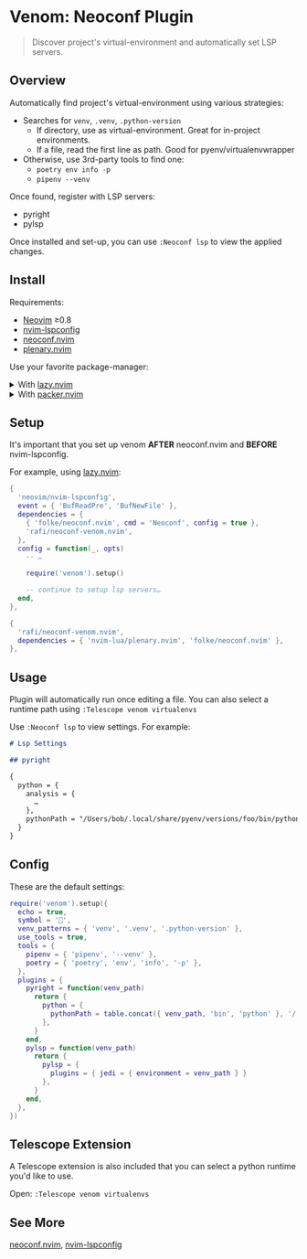 # Venom: Neoconf Plugin

> Discover project's virtual-environment and automatically set LSP servers.

## Overview

Automatically find project's virtual-environment using various strategies:

- Searches for `venv`, `.venv`, `.python-version`
  - If directory, use as virtual-environment. Great for in-project environments.
  - If a file, read the first line as path. Good for pyenv/virtualenvwrapper
- Otherwise, use 3rd-party tools to find one:
  - `poetry env info -p`
  - `pipenv --venv`

Once found, register with LSP servers:

- pyright
- pylsp

Once installed and set-up, you can use `:Neoconf lsp` to view the applied
changes.

## Install

Requirements:

- [Neovim] ≥0.8
- [nvim-lspconfig]
- [neoconf.nvim]
- [plenary.nvim]

Use your favorite package-manager:

<details>
<summary>With <a href="https://github.com/folke/lazy.nvim">lazy.nvim</a></summary>

```lua
{
  'rafi/neoconf-venom.nvim',
  dependencies = { 'nvim-lua/plenary.nvim' },
  version = false,
},
```

</details>

<details>
<summary>With <a href="https://github.com/wbthomason/packer.nvim">packer.nvim</a></summary>

```lua
use {
  'rafi/neoconf-venom.nvim',
  requires = { 'nvim-lua/plenary.nvim' }
}
```

</details>

## Setup

It's important that you set up venom **AFTER** neoconf.nvim and **BEFORE**
nvim-lspconfig.

For example, using [lazy.nvim]:

```lua
{
  'neovim/nvim-lspconfig',
  event = { 'BufReadPre', 'BufNewFile' },
  dependencies = {
    { 'folke/neoconf.nvim', cmd = 'Neoconf', config = true },
    'rafi/neoconf-venom.nvim',
  },
  config = function(_, opts)
    -- …

    require('venom').setup()

    -- continue to setup lsp servers…
  end,
},

{
  'rafi/neoconf-venom.nvim',
  dependencies = { 'nvim-lua/plenary.nvim', 'folke/neoconf.nvim' },
},
```

## Usage

Plugin will automatically run once editing a file. You can also select a
runtime path using `:Telescope venom virtualenvs`

Use `:Neoconf lsp` to view settings. For example:

```markdown
# Lsp Settings

## pyright

{
  python = {
    analysis = {
      …
    },
    pythonPath = "/Users/bob/.local/share/pyenv/versions/foo/bin/python"
  }
}
```

## Config

These are the default settings:

```lua
require('venom').setup({
  echo = true,
  symbol = '🐍',
  venv_patterns = { 'venv', '.venv', '.python-version' },
  use_tools = true,
  tools = {
    pipenv = { 'pipenv', '--venv' },
    poetry = { 'poetry', 'env', 'info', '-p' },
  },
  plugins = {
    pyright = function(venv_path)
      return {
        python = {
          pythonPath = table.concat({ venv_path, 'bin', 'python' }, '/')
        },
      }
    end,
    pylsp = function(venv_path)
      return {
        pylsp = {
          plugins = { jedi = { environment = venv_path } }
        },
      }
    end,
  },
})
```

## Telescope Extension

A Telescope extension is also included that you can select a python runtime
you'd like to use.

Open: `:Telescope venom virtualenvs`

## See More

[neoconf.nvim], [nvim-lspconfig]

[Neovim]: https://github.com/neovim/neovim
[nvim-lspconfig]: https://github.com/neovim/nvim-lspconfig
[neoconf.nvim]: https://github.com/folke/neoconf.nvim
[plenary.nvim]: https://github.com/nvim-lua/plenary.nvim
[lazy.nvim]: https://github.com/folke/lazy.nvim
